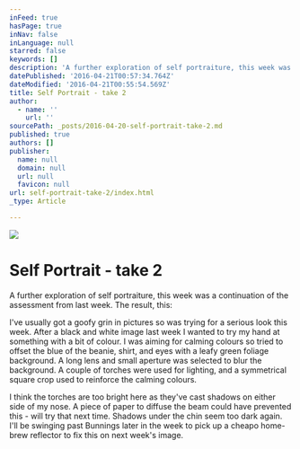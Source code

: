 ```yaml
---
inFeed: true
hasPage: true
inNav: false
inLanguage: null
starred: false
keywords: []
description: 'A further exploration of self portraiture, this week was a continuation of the assessment from last week. The result, this:'
datePublished: '2016-04-21T00:57:34.764Z'
dateModified: '2016-04-21T00:55:54.569Z'
title: Self Portrait - take 2
author:
  - name: ''
    url: ''
sourcePath: _posts/2016-04-20-self-portrait-take-2.md
published: true
authors: []
publisher:
  name: null
  domain: null
  url: null
  favicon: null
url: self-portrait-take-2/index.html
_type: Article

---
```

![](https://the-grid-user-content.s3-us-west-2.amazonaws.com/c2dc2db9-c3ad-405d-847a-744b6b6f3fef.jpg)

# Self Portrait - take 2

A further exploration of self portraiture, this week was a continuation of the assessment from last week. The result, this:

I've usually got a goofy grin in pictures so was trying for a serious look this week. After a black and white image last week I wanted to try my hand at something with a bit of colour. I was aiming for calming colours so tried to offset the blue of the beanie, shirt, and eyes with a leafy green foliage background. A long lens and small aperture was selected to blur the background. A couple of torches were used for lighting, and a symmetrical square crop used to reinforce the calming colours.

I think the torches are too bright here as they've cast shadows on either side of my nose. A piece of paper to diffuse the beam could have prevented this - will try that next time. Shadows under the chin seem too dark again. I'll be swinging past Bunnings later in the week to pick up a cheapo home-brew reflector to fix this on next week's image.